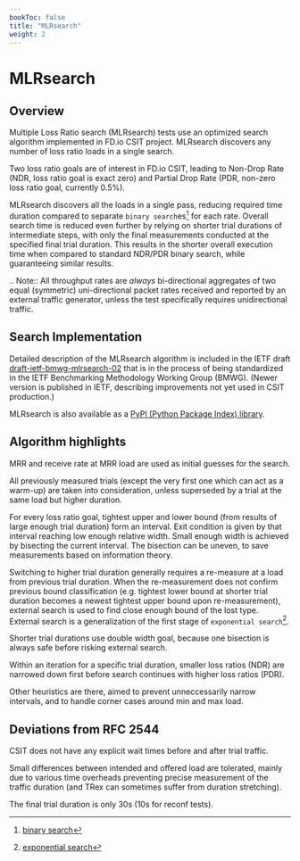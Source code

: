 ```yaml
---
bookToc: false
title: "MLRsearch"
weight: 2
---
```


# MLRsearch

## Overview

Multiple Loss Ratio search (MLRsearch) tests use an optimized search algorithm
implemented in FD.io CSIT project. MLRsearch discovers any number of
loss ratio loads in a single search.

Two loss ratio goals are of interest in FD.io CSIT, leading to Non-Drop Rate
(NDR, loss ratio goal is exact zero) and Partial Drop Rate
(PDR, non-zero loss ratio goal, currently 0.5%).

MLRsearch discovers all the loads in a single pass, reducing required time
duration compared to separate `binary search`es[^1] for each rate. Overall
search time is reduced even further by relying on shorter trial
durations of intermediate steps, with only the final measurements
conducted at the specified final trial duration. This results in the
shorter overall execution time when compared to standard NDR/PDR binary
search, while guaranteeing similar results.

.. Note:: All throughput rates are *always* bi-directional
   aggregates of two equal (symmetric) uni-directional packet rates
   received and reported by an external traffic generator,
   unless the test specifically requires unidirectional traffic.

## Search Implementation

Detailed description of the MLRsearch algorithm is included in the IETF
draft
[draft-ietf-bmwg-mlrsearch-02](https://datatracker.ietf.org/doc/html/draft-ietf-bmwg-mlrsearch-02)
that is in the process of being standardized in the IETF Benchmarking
Methodology Working Group (BMWG).
(Newer version is published in IETF, describing improvements not yet used
in CSIT production.)

MLRsearch is also available as a
[PyPI (Python Package Index) library](https://pypi.org/project/MLRsearch/).

## Algorithm highlights

MRR and receive rate at MRR load are used as initial guesses for the search.

All previously measured trials (except the very first one which can act
as a warm-up) are taken into consideration, unless superseded
by a trial at the same load but higher duration.

For every loss ratio goal, tightest upper and lower bound
(from results of large enough trial duration) form an interval.
Exit condition is given by that interval reaching low enough relative width.
Small enough width is achieved by bisecting the current interval.
The bisection can be uneven, to save measurements based on information theory.

Switching to higher trial duration generally requires a re-measure
at a load from previous trial duration.
When the re-measurement does not confirm previous bound classification
(e.g. tightest lower bound at shorter trial duration becomes
a newest tightest upper bound upon re-measurement),
external search is used to find close enough bound of the lost type.
External search is a generalization of the first stage of
`exponential search`[^2].

Shorter trial durations use double width goal,
because one bisection is always safe before risking external search.

Within an iteration for a specific trial duration, smaller loss ratios (NDR)
are narrowed down first before search continues with higher loss ratios (PDR).

Other heuristics are there, aimed to prevent unneccessarily narrow intervals,
and to handle corner cases around min and max load.

## Deviations from RFC 2544

CSIT does not have any explicit wait times before and after trial traffic.

Small differences between intended and offered load are tolerated,
mainly due to various time overheads preventing precise measurement
of the traffic duration (and TRex can sometimes suffer from duration
stretching).

The final trial duration is only 30s (10s for reconf tests).

[^1]: [binary search](https://en.wikipedia.org/wiki/Binary_search)
[^2]: [exponential search](https://en.wikipedia.org/wiki/Exponential_search)

